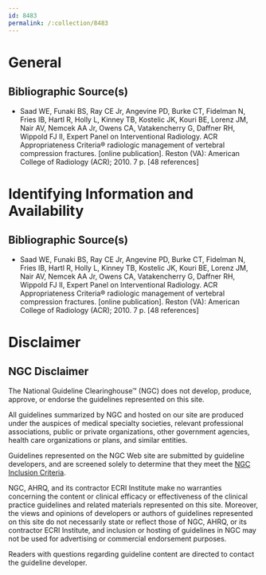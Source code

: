 ```yaml
---
id: 8483
permalink: /:collection/8483
---
```


# General

## Bibliographic Source(s)

- Saad WE, Funaki BS, Ray CE Jr, Angevine PD, Burke CT, Fidelman N, Fries IB, Hartl R, Holly L, Kinney TB, Kostelic JK, Kouri BE, Lorenz JM, Nair AV, Nemcek AA Jr, Owens CA, Vatakencherry G, Daffner RH, Wippold FJ II, Expert Panel on Interventional Radiology. ACR Appropriateness Criteria® radiologic management of vertebral compression fractures. [online publication]. Reston (VA): American College of Radiology (ACR); 2010. 7 p. [48 references]

# Identifying Information and Availability

## Bibliographic Source(s)

- Saad WE, Funaki BS, Ray CE Jr, Angevine PD, Burke CT, Fidelman N, Fries IB, Hartl R, Holly L, Kinney TB, Kostelic JK, Kouri BE, Lorenz JM, Nair AV, Nemcek AA Jr, Owens CA, Vatakencherry G, Daffner RH, Wippold FJ II, Expert Panel on Interventional Radiology. ACR Appropriateness Criteria® radiologic management of vertebral compression fractures. [online publication]. Reston (VA): American College of Radiology (ACR); 2010. 7 p. [48 references]

# Disclaimer

## NGC Disclaimer

The National Guideline Clearinghouse™ (NGC) does not develop, produce, approve, or endorse the guidelines represented on this site.

All guidelines summarized by NGC and hosted on our site are produced under the auspices of medical specialty societies, relevant professional associations, public or private organizations, other government agencies, health care organizations or plans, and similar entities.

Guidelines represented on the NGC Web site are submitted by guideline developers, and are screened solely to determine that they meet the [NGC Inclusion Criteria](/help-and-about/summaries/inclusion-criteria).

NGC, AHRQ, and its contractor ECRI Institute make no warranties concerning the content or clinical efficacy or effectiveness of the clinical practice guidelines and related materials represented on this site. Moreover, the views and opinions of developers or authors of guidelines represented on this site do not necessarily state or reflect those of NGC, AHRQ, or its contractor ECRI Institute, and inclusion or hosting of guidelines in NGC may not be used for advertising or commercial endorsement purposes.

Readers with questions regarding guideline content are directed to contact the guideline developer.

